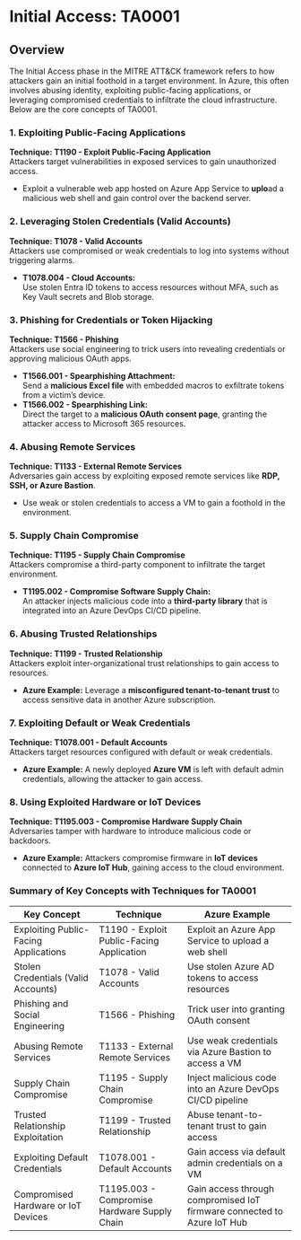# Initial Access: TA0001

## **Overview**

The Initial Access phase in the MITRE ATT\&CK framework refers to how attackers gain an initial foothold in a target environment. In Azure, this often involves abusing identity, exploiting public-facing applications, or leveraging compromised credentials to infiltrate the cloud infrastructure. Below are the core concepts of TA0001.

### **1. Exploiting Public-Facing Applications**

**Technique: T1190 - Exploit Public-Facing Application**\
Attackers target vulnerabilities in exposed services to gain unauthorized access.

* &#x20;Exploit a vulnerable web app hosted on Azure App Service to **uplo**ad a malicious web shell and gain control over the backend server.

### **2. Leveraging Stolen Credentials (Valid Accounts)**

**Technique: T1078 - Valid Accounts**\
Attackers use compromised or weak credentials to log into systems without triggering alarms.

* **T1078.004 - Cloud Accounts:**\
  Use stolen Entra ID tokens to access resources without MFA, such as Key Vault secrets and Blob storage.

### **3. Phishing for Credentials or Token Hijacking**

**Technique: T1566 - Phishing**\
Attackers use social engineering to trick users into revealing credentials or approving malicious OAuth apps.

* **T1566.001 - Spearphishing Attachment:**\
  &#x20;Send a **malicious Excel file** with embedded macros to exfiltrate tokens from a victim’s device.
* **T1566.002 - Spearphishing Link:**\
  Direct the target to a **malicious OAuth consent page**, granting the attacker access to Microsoft 365 resources.

### **4. Abusing Remote Services**

**Technique: T1133 - External Remote Services**\
Adversaries gain access by exploiting exposed remote services like **RDP, SSH, or Azure Bastion**.

* Use weak or stolen credentials to access a VM to gain a foothold in the environment.

### **5. Supply Chain Compromise**

**Technique: T1195 - Supply Chain Compromise**\
Attackers compromise a third-party component to infiltrate the target environment.

* **T1195.002 - Compromise Software Supply Chain:**\
  An attacker injects malicious code into a **third-party library** that is integrated into an Azure DevOps CI/CD pipeline.

### **6. Abusing Trusted Relationships**

**Technique: T1199 - Trusted Relationship**\
Attackers exploit inter-organizational trust relationships to gain access to resources.

* **Azure Example:** Leverage a **misconfigured tenant-to-tenant trust** to access sensitive data in another Azure subscription.

### **7. Exploiting Default or Weak Credentials**

**Technique: T1078.001 - Default Accounts**\
Attackers target resources configured with default or weak credentials.

* **Azure Example:** A newly deployed **Azure VM** is left with default admin credentials, allowing the attacker to gain access.

### **8. Using Exploited Hardware or IoT Devices**

**Technique: T1195.003 - Compromise Hardware Supply Chain**\
Adversaries tamper with hardware to introduce malicious code or backdoors.

* **Azure Example:** Attackers compromise firmware in **IoT devices** connected to **Azure IoT Hub**, gaining access to the cloud environment.

### **Summary of Key Concepts with Techniques for TA0001**

| **Key Concept**                       | **Technique**                                | **Azure Example**                                                       |
| ------------------------------------- | -------------------------------------------- | ----------------------------------------------------------------------- |
| Exploiting Public-Facing Applications | T1190 - Exploit Public-Facing Application    | Exploit an Azure App Service to upload a web shell                      |
| Stolen Credentials (Valid Accounts)   | T1078 - Valid Accounts                       | Use stolen Azure AD tokens to access resources                          |
| Phishing and Social Engineering       | T1566 - Phishing                             | Trick user into granting OAuth consent                                  |
| Abusing Remote Services               | T1133 - External Remote Services             | Use weak credentials via Azure Bastion to access a VM                   |
| Supply Chain Compromise               | T1195 - Supply Chain Compromise              | Inject malicious code into an Azure DevOps CI/CD pipeline               |
| Trusted Relationship Exploitation     | T1199 - Trusted Relationship                 | Abuse tenant-to-tenant trust to gain access                             |
| Exploiting Default Credentials        | T1078.001 - Default Accounts                 | Gain access via default admin credentials on a VM                       |
| Compromised Hardware or IoT Devices   | T1195.003 - Compromise Hardware Supply Chain | Gain access through compromised IoT firmware connected to Azure IoT Hub |

###
